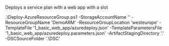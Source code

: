 Deploys a service plan with a web app with a slot

.\Deploy-AzureResourceGroup.ps1 -StorageAccountName '' -ResourceGroupName 'DemoARM' -ResourceGroupLocation 'westeurope' -TemplateFile '1_basic_web_app/azuredeploy.json' -TemplateParametersFile '1_basic_web_app/azuredeploy.parameters.json' -ArtifactStagingDirectory '.' -DSCSourceFolder '.\DSC'